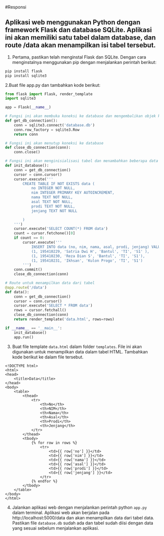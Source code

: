 #Responsi

## Aplikasi web menggunakan Python dengan framework Flask dan database SQLite. Aplikasi ini akan memiliki satu tabel dalam database, dan route /data akan menampilkan isi tabel tersebut.
1. Pertama, pastikan telah menginstal Flask dan SQLite. Dengan cara menginstalnya menggunakan pip dengan menjalankan perintah berikut:
```python
pip install flask
pip install sqlite3
```
2.Buat file app.py dan tambahkan kode berikut:
```python
from flask import Flask, render_template
import sqlite3

app = Flask(__name__)

# Fungsi ini akan membuka koneksi ke database dan mengembalikan objek koneksi
def get_db_connection():
    conn = sqlite3.connect('database.db')
    conn.row_factory = sqlite3.Row
    return conn

# Fungsi ini akan menutup koneksi ke database
def close_db_connection(conn):
    conn.close()

# Fungsi ini akan menginisialisasi tabel dan menambahkan beberapa data awal ke dalamnya
def init_database():
    conn = get_db_connection()
    cursor = conn.cursor()
    cursor.execute('''
        CREATE TABLE IF NOT EXISTS data (
        	no INTEGER NOT NULL,
            nim INTEGER PRIMARY KEY AUTOINCREMENT,
            nama TEXT NOT NULL,
            asal TEXT NOT NULL,
            prodi TEXT NOT NULL,
            jenjang TEXT NOT NULL

        )
    ''')
    cursor.execute('SELECT COUNT(*) FROM data')
    count = cursor.fetchone()[0]
    if count == 0:
        cursor.execute('''
            INSERT INTO data (no, nim, nama, asal, prodi, jenjang) VALUES
            (1, 195410229, 'Satria Dwi H', 'Bantul', 'TI', 'S1' ),
            (1, 195410230, 'Reza Dian S', 'Bantul', 'TI', 'S1'),
            (1, 195410231, 'Ikhsan', 'Kulon Progo', 'TI', 'S1')
        ''')
    conn.commit()
    close_db_connection(conn)

# Route untuk menampilkan data dari tabel
@app.route('/data')
def data():
    conn = get_db_connection()
    cursor = conn.cursor()
    cursor.execute('SELECT * FROM data')
    rows = cursor.fetchall()
    close_db_connection(conn)
    return render_template('data.html', rows=rows)

if __name__ == '__main__':
    init_database()
    app.run()
```
3. Buat file template `data.html` dalam folder `templates`. File ini akan digunakan untuk menampilkan data dalam tabel HTML. Tambahkan kode berikut ke dalam file tersebut.
```pyhton
<!DOCTYPE html>
<html>
<head>
    <title>Data</title>
</head>
<body>
    <table>
        <thead>
            <tr>
                <th>No</th>
                <th>NIM</th>
                <th>Nama</th>
                <th>Asal</th>
                <th>Prodi</th>
                <th>Jenjang</th>
            </tr>
        </thead>
        <tbody>
            {% for row in rows %}
                <tr>
                    <td>{{ row['no'] }}</td>
                    <td>{{ row['nim'] }}</td>
                    <td>{{ row['nama'] }}</td>
                    <td>{{ row['asal'] }}</td>
                    <td>{{ row['prodi'] }}</td>
                    <td>{{ row['jenjang'] }}</td>
                </tr>
            {% endfor %}
        </tbody>
    </table>
</body>
</html>
```
4. Jalankan aplikasi web dengan menjalankan perintah python `app.py` dalam terminal.
Aplikasi web akan berjalan pada http://localhost:5000/data dan akan menampilkan data dari tabel data. Pastikan file `database.db` sudah ada dan tabel sudah diisi dengan data yang sesuai sebelum menjalankan aplikasi.